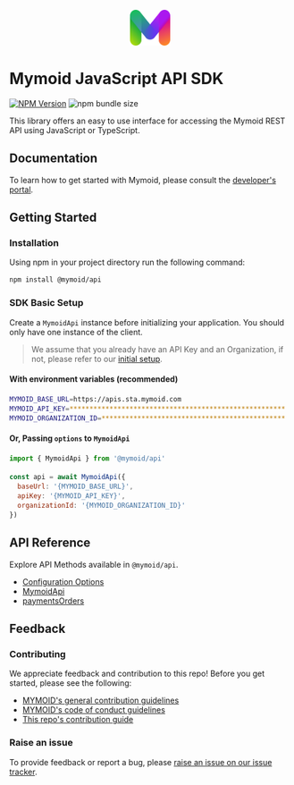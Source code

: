 <p align="center">
  <a href="https://developers.mymoid.com" target="_blank" rel="noopener noreferrer">
   <picture>
      <source media="(prefers-color-scheme: dark)" srcset="../../examples/nextjs/public/m.svg">
      <img src="../../examples/nextjs/public/m.svg" height="64">
    </picture>
  </a>
</p>

# Mymoid JavaScript API SDK

[![NPM Version](https://img.shields.io/npm/v/@mymoid/api)](https://www.npmjs.com/package/@mymoid/api)
![npm bundle size](https://img.shields.io/bundlephobia/min/@mymoid/api)

This library offers an easy to use interface for accessing the Mymoid REST API using JavaScript or TypeScript.

## Documentation

To learn how to get started with Mymoid, please consult the [developer's portal](https://developers.mymoid.com).

## Getting Started

### Installation

Using npm in your project directory run the following command:

```sh
npm install @mymoid/api
```

### SDK Basic Setup

Create a `MymoidApi` instance before initializing your application. You should only have one instance of the client.

> We assume that you already have an API Key and an Organization, if not, please refer to our [initial setup](https://developers.mymoid.com/guides/getting-started#initial-setup).

#### With environment variables (recommended)

```sh
MYMOID_BASE_URL=https://apis.sta.mymoid.com
MYMOID_API_KEY=******************************************************
MYMOID_ORGANIZATION_ID=**********************************************
```

#### Or, Passing `options` to `MymoidApi`

```js
import { MymoidApi } from '@mymoid/api'

const api = await MymoidApi({
  baseUrl: '{MYMOID_BASE_URL}',
  apiKey: '{MYMOID_API_KEY}',
  organizationId: '{MYMOID_ORGANIZATION_ID}'
})
```

## API Reference

Explore API Methods available in `@mymoid/api`.

- [Configuration Options]()
- [MymoidApi]()
- [paymentsOrders]()

## Feedback

### Contributing

We appreciate feedback and contribution to this repo! Before you get started, please see the following:

- [MYMOID's general contribution guidelines]()
- [MYMOID's code of conduct guidelines]()
- [This repo's contribution guide]()

### Raise an issue

To provide feedback or report a bug, please [raise an issue on our issue tracker]().

